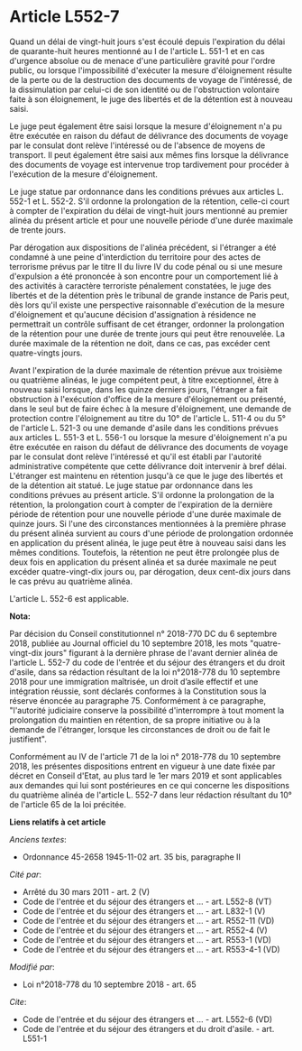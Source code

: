 # Article L552-7

Quand un délai de vingt-huit jours s'est écoulé depuis l'expiration du délai de quarante-huit heures mentionné au I de
l'article L. 551-1 et en cas d'urgence absolue ou de menace d'une particulière gravité pour l'ordre public, ou lorsque
l'impossibilité d'exécuter la mesure d'éloignement résulte de la perte ou de la destruction des documents de voyage de
l'intéressé, de la dissimulation par celui-ci de son identité ou de l'obstruction volontaire faite à son éloignement, le juge
des libertés et de la détention est à nouveau saisi.

Le juge peut également être saisi lorsque la mesure d'éloignement n'a pu être exécutée en raison du défaut de délivrance des
documents de voyage par le consulat dont relève l'intéressé ou de l'absence de moyens de transport. Il peut également être
saisi aux mêmes fins lorsque la délivrance des documents de voyage est intervenue trop tardivement pour procéder à
l'exécution de la mesure d'éloignement.

Le juge statue par ordonnance dans les conditions prévues aux articles L. 552-1 et L. 552-2. S'il ordonne la prolongation de
la rétention, celle-ci court à compter de l'expiration du délai de vingt-huit jours mentionné au premier alinéa du présent
article et pour une nouvelle période d'une durée maximale de trente jours.

Par dérogation aux dispositions de l'alinéa précédent, si l'étranger a été condamné à une peine d'interdiction du territoire
pour des actes de terrorisme prévus par le titre II du livre IV du code pénal ou si une mesure d'expulsion a été prononcée à
son encontre pour un comportement lié à des activités à caractère terroriste pénalement constatées, le juge des libertés et
de la détention près le tribunal de grande instance de Paris peut, dès lors qu'il existe une perspective raisonnable
d'exécution de la mesure d'éloignement et qu'aucune décision d'assignation à résidence ne permettrait un contrôle suffisant
de cet étranger, ordonner la prolongation de la rétention pour une durée de trente jours qui peut être renouvelée. La durée
maximale de la rétention ne doit, dans ce cas, pas excéder cent quatre-vingts jours.

Avant l'expiration de la durée maximale de rétention prévue aux troisième ou quatrième alinéas, le juge compétent peut, à
titre exceptionnel, être à nouveau saisi lorsque, dans les quinze derniers jours, l'étranger a fait obstruction à l'exécution
d'office de la mesure d'éloignement ou présenté, dans le seul but de faire échec à la mesure d'éloignement, une demande de
protection contre l'éloignement au titre du 10° de l'article L. 511-4 ou du 5° de l'article L. 521-3 ou une demande d'asile
dans les conditions prévues aux articles L. 551-3 et L. 556-1 ou lorsque la mesure d'éloignement n'a pu être exécutée en
raison du défaut de délivrance des documents de voyage par le consulat dont relève l'intéressé et qu'il est établi par
l'autorité administrative compétente que cette délivrance doit intervenir à bref délai. L'étranger est maintenu en rétention
jusqu'à ce que le juge des libertés et de la détention ait statué. Le juge statue par ordonnance dans les conditions prévues
au présent article. S'il ordonne la prolongation de la rétention, la prolongation court à compter de l'expiration de la
dernière période de rétention pour une nouvelle période d'une durée maximale de quinze jours. Si l'une des circonstances
mentionnées à la première phrase du présent alinéa survient au cours d'une période de prolongation ordonnée en application du
présent alinéa, le juge peut être à nouveau saisi dans les mêmes conditions. Toutefois, la rétention ne peut être prolongée
plus de deux fois en application du présent alinéa et sa durée maximale ne peut excéder quatre-vingt-dix jours ou, par
dérogation, deux cent-dix jours dans le cas prévu au quatrième alinéa.

L'article L. 552-6 est applicable.

**Nota:**

Par décision du Conseil constitutionnel n° 2018-770 DC du 6 septembre 2018, publiée au Journal officiel du 10 septembre 2018,
les mots "quatre-vingt-dix jours" figurant à la dernière phrase de l'avant dernier alinéa de l'article L. 552-7 du code de
l'entrée et du séjour des étrangers et du droit d'asile, dans sa rédaction résultant de la loi n°2018-778 du 10 septembre
2018 pour une immigration maîtrisée, un droit d’asile effectif et une intégration réussie, sont déclarés conformes à la
Constitution sous la réserve énoncée au paragraphe 75. Conformément à ce paragraphe, "l'autorité judiciaire conserve la
possibilité d'interrompre à tout moment la prolongation du maintien en rétention, de sa propre initiative ou à la demande de
l'étranger, lorsque les circonstances de droit ou de fait le justifient".

Conformément au IV de l'article 71 de la loi n° 2018-778 du 10 septembre 2018, les présentes dispositions entrent en vigueur
à une date fixée par décret en Conseil d'Etat, au plus tard le 1er mars 2019 et sont applicables aux demandes qui lui sont
postérieures en ce qui concerne les dispositions du quatrième alinéa de l'article L. 552-7 dans leur rédaction résultant du
10° de l'article 65 de la loi précitée.

**Liens relatifs à cet article**

_Anciens textes_:

  - Ordonnance 45-2658 1945-11-02 art. 35 bis, paragraphe II

_Cité par_:

  - Arrêté du 30 mars 2011 - art. 2 (V)
  - Code de l'entrée et du séjour des étrangers et ... - art. L552-8 (VT)
  - Code de l'entrée et du séjour des étrangers et ... - art. L832-1 (V)
  - Code de l'entrée et du séjour des étrangers et ... - art. R552-11 (VD)
  - Code de l'entrée et du séjour des étrangers et ... - art. R552-4 (V)
  - Code de l'entrée et du séjour des étrangers et ... - art. R553-1 (VD)
  - Code de l'entrée et du séjour des étrangers et ... - art. R553-4-1 (VD)

_Modifié par_:

  - Loi n°2018-778 du 10 septembre 2018 - art. 65

_Cite_:

  - Code de l'entrée et du séjour des étrangers et ... - art. L552-6 (VD)
  - Code de l'entrée et du séjour des étrangers et du droit d'asile. - art. L551-1
